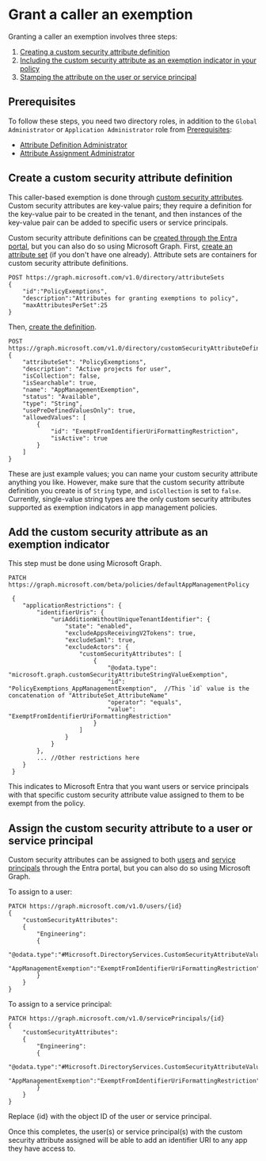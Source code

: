 # Grant a caller an exemption

Granting a caller an exemption involves three steps:

1. [Creating a custom security attribute definition](#create-a-custom-security-attribute-definition)
1. [Including the custom security attribute as an exemption indicator in your policy](#add-the-custom-security-attribute-as-an-exemption-indicator)
1. [Stamping the attribute on the user or service principal](#assign-the-custom-security-attribute-to-a-user-or-service-principal)

## Prerequisites

To follow these steps, you need two directory roles, in addition to the `Global Administrator` or `Application Administrator` role from [Prerequisites](#prerequisites):

- [Attribute Definition Administrator](https://learn.microsoft.com/en-us/entra/identity/role-based-access-control/permissions-reference#attribute-definition-administrator)
- [Attribute Assignment Administrator](https://learn.microsoft.com/en-us/entra/identity/role-based-access-control/permissions-reference#attribute-assignment-administrator)

## Create a custom security attribute definition

This caller-based exemption is done through [custom security attributes](https://learn.microsoft.com/en-us/entra/fundamentals/custom-security-attributes-overview).  Custom security attributes are key-value pairs; they require a definition for the key-value pair to be created in the tenant, and then instances of the key-value pair can be added to specific users or service principals.

Custom security attribute definitions can be [created through the Entra portal](https://learn.microsoft.com/en-us/entra/fundamentals/custom-security-attributes-add), but you can also do so using Microsoft Graph.  First, [create an attribute set](https://learn.microsoft.com/en-us/graph/api/directory-post-attributesets) (if you don't have one already).   Attribute sets are containers for custom security attribute definitions.

```http
POST https://graph.microsoft.com/v1.0/directory/attributeSets 
{
    "id":"PolicyExemptions",
    "description":"Attributes for granting exemptions to policy",
    "maxAttributesPerSet":25
}
```

Then, [create the definition](https://learn.microsoft.com/en-us/graph/api/directory-post-customsecurityattributedefinitions).

```http
POST https://graph.microsoft.com/v1.0/directory/customSecurityAttributeDefinitions
{
    "attributeSet": "PolicyExemptions",
    "description": "Active projects for user",
    "isCollection": false,
    "isSearchable": true,
    "name": "AppManagementExemption",
    "status": "Available",
    "type": "String",
    "usePreDefinedValuesOnly": true,
    "allowedValues": [
        {
            "id": "ExemptFromIdentifierUriFormattingRestriction",
            "isActive": true
        }
    ]
}
```

These are just example values; you can name your custom security attribute anything you like.  However, make sure that the custom security attribute definition you create is of `String` type, and `isCollection` is set to `false`.  Currently, single-value string types are the only custom security attributes supported as exemption indicators in app management policies.

## Add the custom security attribute as an exemption indicator

This step must be done using Microsoft Graph.

```http
PATCH https://graph.microsoft.com/beta/policies/defaultAppManagementPolicy

 {  
    "applicationRestrictions": {
        "identifierUris": {
            "uriAdditionWithoutUniqueTenantIdentifier": {
                "state": "enabled",
                "excludeAppsReceivingV2Tokens": true,
                "excludeSaml": true,
                "excludeActors": {
                    "customSecurityAttributes": [
                        {
                            "@odata.type": "microsoft.graph.customSecurityAttributeStringValueExemption",
                            "id": "PolicyExemptions_AppManagementExemption",  //This `id` value is the concatenation of "AttributeSet_AttributeName"
                            "operator": "equals",
                            "value": "ExemptFromIdentifierUriFormattingRestriction"
                        }
                    ]
                }
            }
        },
        ... //Other restrictions here
    }
 }
```

This indicates to Microsoft Entra that you want users or service principals with that specific custom security attribute value assigned to them to be exempt from the policy.

## Assign the custom security attribute to a user or service principal

Custom security attributes can be assigned to both [users](https://learn.microsoft.com/en-us/entra/identity/users/users-custom-security-attributes) and [service principals](https://learn.microsoft.com/en-us/entra/identity/enterprise-apps/custom-security-attributes-apps) through the Entra portal, but you can also do so using Microsoft Graph. 

To assign to a user:

```http
PATCH https://graph.microsoft.com/v1.0/users/{id}
{
    "customSecurityAttributes":
    {
        "Engineering":
        {
            "@odata.type":"#Microsoft.DirectoryServices.CustomSecurityAttributeValue",
            "AppManagementExemption":"ExemptFromIdentifierUriFormattingRestriction"
        }
    }
}
```

To assign to a service principal:

```http
PATCH https://graph.microsoft.com/v1.0/servicePrincipals/{id}
{
    "customSecurityAttributes":
    {
        "Engineering":
        {
            "@odata.type":"#Microsoft.DirectoryServices.CustomSecurityAttributeValue",
            "AppManagementExemption":"ExemptFromIdentifierUriFormattingRestriction"
        }
    }
}
```

Replace {id} with the object ID of the user or service principal.

Once this completes, the user(s) or service principal(s) with the custom security attribute assigned will be able to add an identifier URI to any app they have access to.
